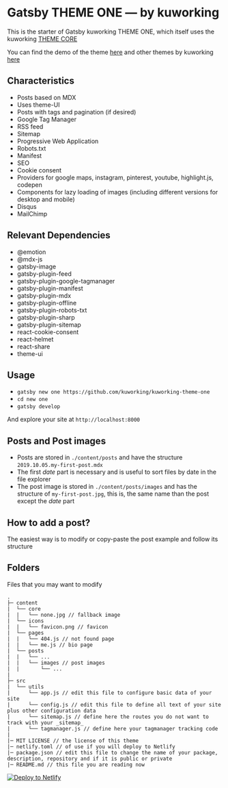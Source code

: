 # Gatsby THEME ONE — by kuworking

This is the starter of Gatsby kuworking THEME ONE, which itself uses the kuworking [THEME CORE](https://github.com/kuworking/gatsby-theme-kuworking-core)

You can find the demo of the theme [here](https://www.kuworking.com/themes/one) and other themes by kuworking [here](https://www.kuworking.com/themes)

## Characteristics

- Posts based on MDX
- Uses theme-UI
- Posts with tags and pagination (if desired)
- Google Tag Manager
- RSS feed
- Sitemap
- Progressive Web Application
- Robots.txt
- Manifest
- SEO
- Cookie consent
- Providers for google maps, instagram, pinterest, youtube, highlight.js, codepen
- Components for lazy loading of images (including different versions for desktop and mobile) 
- Disqus
- MailChimp

## Relevant Dependencies

- @emotion
- @mdx-js
- gatsby-image
- gatsby-plugin-feed
- gatsby-plugin-google-tagmanager
- gatsby-plugin-manifest
- gatsby-plugin-mdx
- gatsby-plugin-offline
- gatsby-plugin-robots-txt
- gatsby-plugin-sharp
- gatsby-plugin-sitemap
- react-cookie-consent
- react-helmet
- react-share
- theme-ui

## Usage

- `gatsby new one https://github.com/kuworking/kuworking-theme-one`
- `cd new one`
- `gatsby develop`

And explore your site at `http://localhost:8000`

## Posts and Post images

- Posts are stored in `./content/posts` and have the structure `2019.10.05.my-first-post.mdx`
- The first _date_ part is necessary and is useful to sort files by date in the file explorer
- The post image is stored in `./content/posts/images` and has the structure of `my-first-post.jpg`, this is, the same name than the post except the _date_ part

## How to add a post?

The easiest way is to modify or copy-paste the post example and follow its structure

## Folders

Files that you may want to modify

```
.
├─ content
|  └── core
|  |   └── none.jpg // fallback image
|  └── icons
|  |   └── favicon.png // favicon
|  └── pages
|  |   └── 404.js // not found page
|  |   └── me.js // bio page
|  └── posts
|  |   └── ...
|  |   └── images // post images
|  |       └── ...
|
├─ src
|  └── utils
|      └── app.js // edit this file to configure basic data of your site
|      └── config.js // edit this file to define all text of your site plus other configuration data
|      └── sitemap.js // define here the routes you do not want to track with your _sitemap_
|      └── tagmanager.js // define here your tagmanager tracking code
|
|─ MIT LICENSE // the license of this theme
|─ netlify.toml // of use if you will deploy to Netlify
|─ package.json // edit this file to change the name of your package, description, repository and if it is public or private
|─ README.md // this file you are reading now
```

[![Deploy to Netlify](https://www.netlify.com/img/deploy/button.svg)](https://app.netlify.com/start/deploy?repository=https://github.com/kuworking/kuworking-theme-one)
